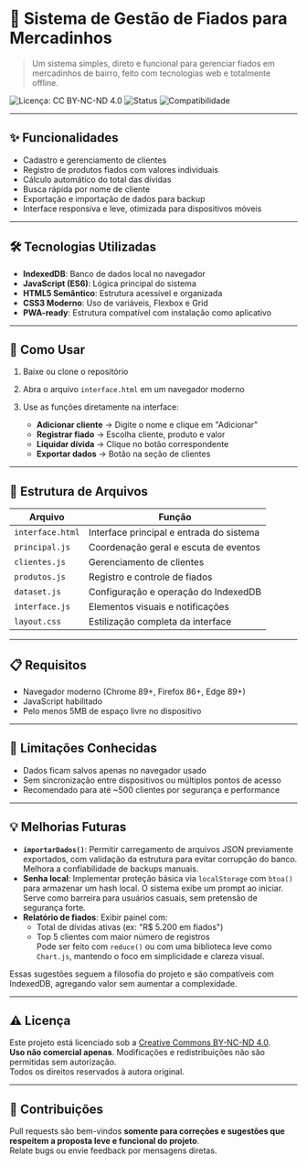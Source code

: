 # 🧾 Sistema de Gestão de Fiados para Mercadinhos

> Um sistema simples, direto e funcional para gerenciar fiados em mercadinhos de bairro, feito com tecnologias web e totalmente offline.

![Licença: CC BY-NC-ND 4.0](https://img.shields.io/badge/Licença-CC%20BY--NC--ND%204.0-orange)
![Status](https://img.shields.io/badge/Status-estável-brightgreen)
![Compatibilidade](https://img.shields.io/badge/Navegadores-Modernos-blue)

---

## ✨ Funcionalidades
- Cadastro e gerenciamento de clientes
- Registro de produtos fiados com valores individuais
- Cálculo automático do total das dívidas
- Busca rápida por nome de cliente
- Exportação e importação de dados para backup
- Interface responsiva e leve, otimizada para dispositivos móveis

---

## 🛠 Tecnologias Utilizadas
- **IndexedDB**: Banco de dados local no navegador
- **JavaScript (ES6)**: Lógica principal do sistema
- **HTML5 Semântico**: Estrutura acessível e organizada
- **CSS3 Moderno**: Uso de variáveis, Flexbox e Grid
- **PWA-ready**: Estrutura compatível com instalação como aplicativo

---

## 💾 Como Usar

1. Baixe ou clone o repositório
2. Abra o arquivo `interface.html` em um navegador moderno
3. Use as funções diretamente na interface:

   - **Adicionar cliente** → Digite o nome e clique em "Adicionar"
   - **Registrar fiado** → Escolha cliente, produto e valor
   - **Liquidar dívida** → Clique no botão correspondente
   - **Exportar dados** → Botão na seção de clientes

---

## 🧩 Estrutura de Arquivos

| Arquivo         | Função                                      |
|-----------------|---------------------------------------------|
| `interface.html`| Interface principal e entrada do sistema    |
| `principal.js`  | Coordenação geral e escuta de eventos       |
| `clientes.js`   | Gerenciamento de clientes                   |
| `produtos.js`   | Registro e controle de fiados               |
| `dataset.js`    | Configuração e operação do IndexedDB        |
| `interface.js`  | Elementos visuais e notificações            |
| `layout.css`    | Estilização completa da interface           |

---

## 📋 Requisitos

- Navegador moderno (Chrome 89+, Firefox 86+, Edge 89+)
- JavaScript habilitado
- Pelo menos 5MB de espaço livre no dispositivo

---

## 🚫 Limitações Conhecidas

- Dados ficam salvos apenas no navegador usado
- Sem sincronização entre dispositivos ou múltiplos pontos de acesso
- Recomendado para até ~500 clientes por segurança e performance

---

## 💡 Melhorias Futuras

- **`importarDados()`**: Permitir carregamento de arquivos JSON previamente exportados, com validação da estrutura para evitar corrupção do banco. Melhora a confiabilidade de backups manuais.
- **Senha local**: Implementar proteção básica via `localStorage` com `btoa()` para armazenar um hash local. O sistema exibe um prompt ao iniciar. Serve como barreira para usuários casuais, sem pretensão de segurança forte.
- **Relatório de fiados**: Exibir painel com:
  - Total de dívidas ativas (ex: "R$ 5.200 em fiados")
  - Top 5 clientes com maior número de registros  
  Pode ser feito com `reduce()` ou com uma biblioteca leve como `Chart.js`, mantendo o foco em simplicidade e clareza visual.

Essas sugestões seguem a filosofia do projeto e são compatíveis com IndexedDB, agregando valor sem aumentar a complexidade.

---

## ⚠️ Licença

Este projeto está licenciado sob a [Creative Commons BY-NC-ND 4.0](https://creativecommons.org/licenses/by-nc-nd/4.0/).  
**Uso não comercial apenas**. Modificações e redistribuições não são permitidas sem autorização.  
Todos os direitos reservados à autora original.

---

## 🤝 Contribuições

Pull requests são bem-vindos **somente para correções e sugestões que respeitem a proposta leve e funcional do projeto**.  
Relate bugs ou envie feedback por mensagens diretas.